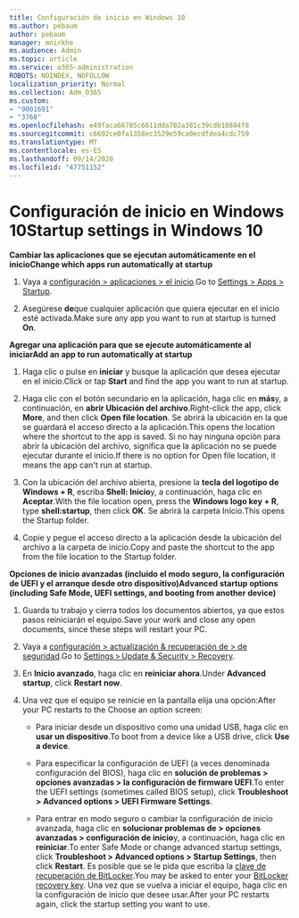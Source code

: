 ```yaml
---
title: Configuración de inicio en Windows 10
ms.author: pebaum
author: pebaum
manager: mnirkhe
ms.audience: Admin
ms.topic: article
ms.service: o365-administration
ROBOTS: NOINDEX, NOFOLLOW
localization_priority: Normal
ms.collection: Adm_O365
ms.custom:
- "9001691"
- "3768"
ms.openlocfilehash: e49faca66785c6611dda702a381c39cdb10884f8
ms.sourcegitcommit: c6692ce0fa1358ec3529e59ca0ecdfdea4cdc759
ms.translationtype: MT
ms.contentlocale: es-ES
ms.lasthandoff: 09/14/2020
ms.locfileid: "47751152"
---
```

# <a name="startup-settings-in-windows-10"></a><span data-ttu-id="c84f7-102">Configuración de inicio en Windows 10</span><span class="sxs-lookup"><span data-stu-id="c84f7-102">Startup settings in Windows 10</span></span>

<span data-ttu-id="c84f7-103">**Cambiar las aplicaciones que se ejecutan automáticamente en el inicio**</span><span class="sxs-lookup"><span data-stu-id="c84f7-103">**Change which apps run automatically at startup**</span></span>

1. <span data-ttu-id="c84f7-104">Vaya a [configuración > aplicaciones > el inicio](ms-settings:startupapps?activationSource=GetHelp).</span><span class="sxs-lookup"><span data-stu-id="c84f7-104">Go to [Settings > Apps > Startup](ms-settings:startupapps?activationSource=GetHelp).</span></span>

2. <span data-ttu-id="c84f7-105">Asegúrese **de**que cualquier aplicación que quiera ejecutar en el inicio esté activada.</span><span class="sxs-lookup"><span data-stu-id="c84f7-105">Make sure any app you want to run at startup is turned **On**.</span></span>

<span data-ttu-id="c84f7-106">**Agregar una aplicación para que se ejecute automáticamente al iniciar**</span><span class="sxs-lookup"><span data-stu-id="c84f7-106">**Add an app to run automatically at startup**</span></span>

1. <span data-ttu-id="c84f7-107">Haga clic o pulse en **iniciar** y busque la aplicación que desea ejecutar en el inicio.</span><span class="sxs-lookup"><span data-stu-id="c84f7-107">Click or tap **Start** and find the app you want to run at startup.</span></span>

2. <span data-ttu-id="c84f7-108">Haga clic con el botón secundario en la aplicación, haga clic en **más**y, a continuación, en **abrir Ubicación del archivo**.</span><span class="sxs-lookup"><span data-stu-id="c84f7-108">Right-click the app, click **More**, and then click **Open file location**.</span></span> <span data-ttu-id="c84f7-109">Se abrirá la ubicación en la que se guardará el acceso directo a la aplicación.</span><span class="sxs-lookup"><span data-stu-id="c84f7-109">This opens the location where the shortcut to the app is saved.</span></span> <span data-ttu-id="c84f7-110">Si no hay ninguna opción para abrir la ubicación del archivo, significa que la aplicación no se puede ejecutar durante el inicio.</span><span class="sxs-lookup"><span data-stu-id="c84f7-110">If there is no option for Open file location, it means the app can't run at startup.</span></span>

3. <span data-ttu-id="c84f7-111">Con la ubicación del archivo abierta, presione la **tecla del logotipo de Windows + R**, escriba **Shell: Inicio**y, a continuación, haga clic en **Aceptar**.</span><span class="sxs-lookup"><span data-stu-id="c84f7-111">With the file location open, press the **Windows logo key  + R**, type **shell:startup**, then click **OK**.</span></span> <span data-ttu-id="c84f7-112">Se abrirá la carpeta Inicio.</span><span class="sxs-lookup"><span data-stu-id="c84f7-112">This opens the Startup folder.</span></span>

4. <span data-ttu-id="c84f7-113">Copie y pegue el acceso directo a la aplicación desde la ubicación del archivo a la carpeta de inicio.</span><span class="sxs-lookup"><span data-stu-id="c84f7-113">Copy and paste the shortcut to the app from the file location to the Startup folder.</span></span>

<span data-ttu-id="c84f7-114">**Opciones de inicio avanzadas (incluido el modo seguro, la configuración de UEFI y el arranque desde otro dispositivo)**</span><span class="sxs-lookup"><span data-stu-id="c84f7-114">**Advanced startup options (including Safe Mode, UEFI settings, and booting from another device)**</span></span>

1. <span data-ttu-id="c84f7-115">Guarda tu trabajo y cierra todos los documentos abiertos, ya que estos pasos reiniciarán el equipo.</span><span class="sxs-lookup"><span data-stu-id="c84f7-115">Save your work and close any open documents, since these steps will restart your PC.</span></span>

2. <span data-ttu-id="c84f7-116">Vaya a [configuración > actualización & recuperación de > de seguridad](ms-settings:recovery?activationSource=GetHelp).</span><span class="sxs-lookup"><span data-stu-id="c84f7-116">Go to [Settings > Update & Security > Recovery](ms-settings:recovery?activationSource=GetHelp).</span></span>

3. <span data-ttu-id="c84f7-117">En **Inicio avanzado**, haga clic en **reiniciar ahora**.</span><span class="sxs-lookup"><span data-stu-id="c84f7-117">Under **Advanced startup**, click **Restart now**.</span></span> 

4. <span data-ttu-id="c84f7-118">Una vez que el equipo se reinicie en la pantalla elija una opción:</span><span class="sxs-lookup"><span data-stu-id="c84f7-118">After your PC restarts to the Choose an option screen:</span></span>

    - <span data-ttu-id="c84f7-119">Para iniciar desde un dispositivo como una unidad USB, haga clic en **usar un dispositivo**.</span><span class="sxs-lookup"><span data-stu-id="c84f7-119">To boot from a device like a USB drive, click **Use a device**.</span></span>

    - <span data-ttu-id="c84f7-120">Para especificar la configuración de UEFI (a veces denominada configuración del BIOS), haga clic en **solución de problemas > opciones avanzadas > la configuración de firmware UEFI**.</span><span class="sxs-lookup"><span data-stu-id="c84f7-120">To enter the UEFI settings (sometimes called BIOS setup), click **Troubleshoot > Advanced options > UEFI Firmware Settings**.</span></span> 

    - <span data-ttu-id="c84f7-121">Para entrar en modo seguro o cambiar la configuración de inicio avanzada, haga clic en **solucionar problemas de > opciones avanzadas > configuración de inicio**y, a continuación, haga clic en **reiniciar**.</span><span class="sxs-lookup"><span data-stu-id="c84f7-121">To enter Safe Mode or change advanced startup settings, click **Troubleshoot > Advanced options > Startup Settings**, then click **Restart**.</span></span> <span data-ttu-id="c84f7-122">Es posible que se le pida que escriba la [clave de recuperación de BitLocker](https://support.microsoft.com/help/4026181/windows-10-find-my-bitlocker-recovery-key).</span><span class="sxs-lookup"><span data-stu-id="c84f7-122">You may be asked to enter your [BitLocker recovery key](https://support.microsoft.com/help/4026181/windows-10-find-my-bitlocker-recovery-key).</span></span> <span data-ttu-id="c84f7-123">Una vez que se vuelva a iniciar el equipo, haga clic en la configuración de inicio que desee usar.</span><span class="sxs-lookup"><span data-stu-id="c84f7-123">After your PC restarts again, click the startup setting you want to use.</span></span>